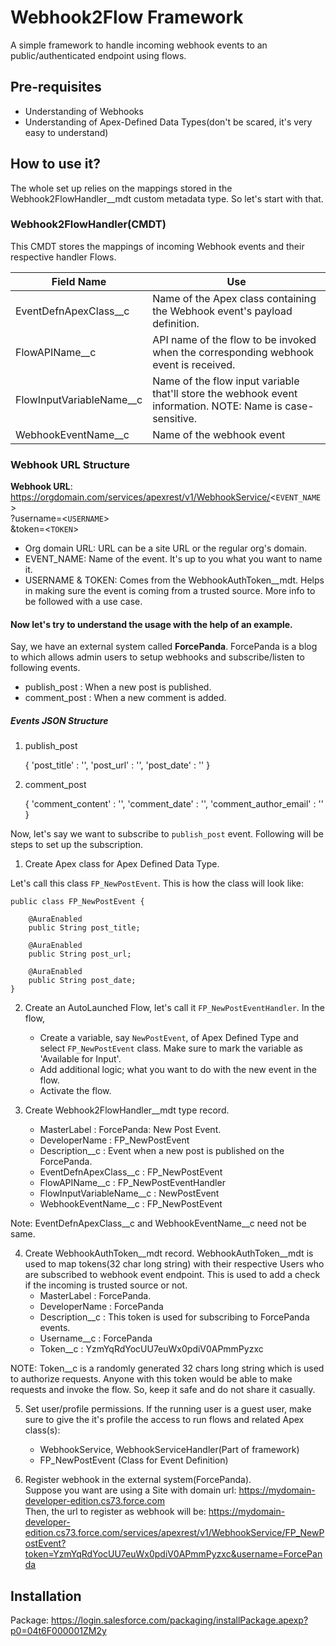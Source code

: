 # Webhook2Flow Framework

A simple framework to handle incoming webhook events to an public/authenticated endpoint using flows.

## Pre-requisites
- Understanding of Webhooks
- Understanding of Apex-Defined Data Types(don't be scared, it's very easy to understand)

## How to use it?
The whole set up relies on the mappings stored in the Webhook2FlowHandler__mdt custom metadata type. So let's start with that.

### Webhook2FlowHandler(CMDT)
This CMDT stores the mappings of incoming Webhook events and their respective handler Flows.

|Field Name |Use 	    
|-|-|
| EventDefnApexClass__c | Name of the Apex class containing the Webhook event's payload definition. |
| FlowAPIName__c | API name of the flow to be invoked when the corresponding webhook event is received. |
| FlowInputVariableName__c | Name of the flow input variable that'll store the webhook event information. NOTE: Name is case-sensitive. |
| WebhookEventName__c | Name of the webhook event |

### Webhook URL Structure

**Webhook URL**: https://orgdomain.com/services/apexrest/v1/WebhookService/<`EVENT_NAME`>  \
?username=<`USERNAME`>  \
&token=<`TOKEN`>

- Org domain URL: URL can be a site URL or the regular org's domain. 
- EVENT_NAME: Name of the event. It's up to you what you want to name it.
- USERNAME & TOKEN: Comes from the WebhookAuthToken__mdt. Helps in making sure the event is coming from a trusted source. More info to be followed with a use case.

#### Now let's try to understand the usage with the help of an example.

Say, we have an external system called **ForcePanda**. ForcePanda is a blog to which allows admin users to setup webhooks and subscribe/listen to following events.

- publish_post : When a new post is published.
- comment_post : When a new comment is added.

##### Events JSON Structure

1. publish_post

    {
        'post_title' : '',
        'post_url' : '',
        'post_date' : ''
    }

2. comment_post

    {
        'comment_content' : '',
        'comment_date' : '',
        'comment_author_email' : ''
    }

Now, let's say we want to subscribe to `publish_post` event. Following will be steps to set up the subscription. 

1. Create Apex class for Apex Defined Data Type.

Let's call this class `FP_NewPostEvent`. This is how the class will look like:

    public class FP_NewPostEvent {

        @AuraEnabled
        public String post_title;

        @AuraEnabled
        public String post_url;

        @AuraEnabled
        public String post_date;
    }

2. Create an AutoLaunched Flow, let's call it `FP_NewPostEventHandler`. In the flow,
    - Create a variable, say `NewPostEvent`, of Apex Defined Type and select `FP_NewPostEvent` class.
    Make sure to mark the variable as 'Available for Input'.
    - Add additional logic; what you want to do with the new event in the flow.
    - Activate the flow.

3. Create Webhook2FlowHandler__mdt type record.
    - MasterLabel : ForcePanda: New Post Event.
    - DeveloperName : FP_NewPostEvent
    - Description__c : Event when a new post is published on the ForcePanda. 
    - EventDefnApexClass__c : FP_NewPostEvent
    - FlowAPIName__c : FP_NewPostEventHandler
    - FlowInputVariableName__c : NewPostEvent
    - WebhookEventName__c : FP_NewPostEvent

Note: EventDefnApexClass__c and WebhookEventName__c need not be same.

4. Create WebhookAuthToken__mdt record.
WebhookAuthToken__mdt is used to map tokens(32 char long string) with their respective Users who are subscribed to webhook event endpoint.
This is used to add a check if the incoming is trusted source or not.
    - MasterLabel : ForcePanda.
    - DeveloperName : ForcePanda
    - Description__c : This token is used for subscribing to ForcePanda events.
    - Username__c : ForcePanda
    - Token__c : YzmYqRdYocUU7euWx0pdiV0APmmPyzxc

NOTE: Token__c is a randomly generated 32 chars long string which is used to authorize requests. Anyone with this token would be able to make requests and invoke the flow. So, keep it safe and do not share it casually. 

5. Set user/profile permissions.
If the running user is a guest user, make sure to give the it's profile the access to run flows and related Apex class(s): 
    - WebhookService, WebhookServiceHandler(Part of framework)
    - FP_NewPostEvent (Class for Event Definition)

5. Register webhook in the external system(ForcePanda).\
Suppose you want are using a Site with domain url: https://mydomain-developer-edition.cs73.force.com  
Then, the url to register as webhook will be: https://mydomain-developer-edition.cs73.force.com/services/apexrest/v1/WebhookService/FP_NewPostEvent?token=YzmYqRdYocUU7euWx0pdiV0APmmPyzxc&username=ForcePanda


## Installation

Package: https://login.salesforce.com/packaging/installPackage.apexp?p0=04t6F000001ZM2y